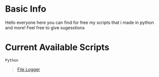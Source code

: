 # Basic Info

Hello everyone here you can find for free my scripts that i made in python and more! Feel free to give sugesstions

# Current Available Scripts

`Python`
> [File Logger](https://github.com/MatixAndr09/My-Scripts/blob/main/File%20Logger/FileLogger.py)
